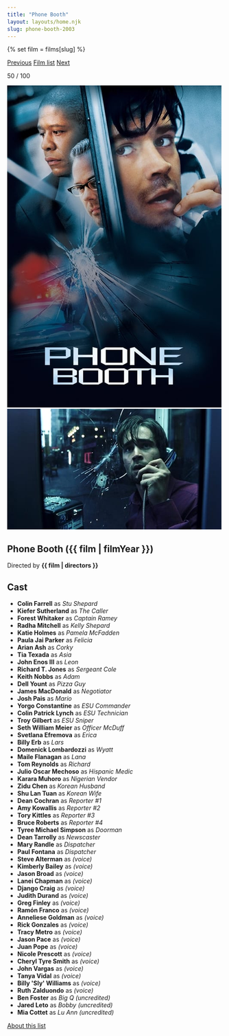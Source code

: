 ```yaml
---
title: "Phone Booth"
layout: layouts/home.njk
slug: phone-booth-2003
---
```


{% set film = films[slug] %}

<nav class="films">
  <a class="prev" href="../man-on-the-train-2002">Previous</a>
  <a href="../">Film list</a>
  <a class="next" href="../the-motorcycle-diaries-2004">Next</a>
</nav>

<p>50 / 100</p>

<article class="film">
  <div class="backdrop-and-poster">
    <img class="poster" src="../films/posters/phone-booth-2003.jpg" alt="">
    <img class="backdrop" src="../films/backdrops/phone-booth-2003.jpg" alt="">
  </div>

  <h1>Phone Booth ({{ film | filmYear }})</h1>

  <p class="director">
    Directed by <strong>{{ film | directors }}</strong>
  </p>


  <h2>
    Cast
  </h2>
  <ul>
            <li><strong>Colin Farrell</strong> as <em>Stu Shepard</em></li>
        <li><strong>Kiefer Sutherland</strong> as <em>The Caller</em></li>
        <li><strong>Forest Whitaker</strong> as <em>Captain Ramey</em></li>
        <li><strong>Radha Mitchell</strong> as <em>Kelly Shepard</em></li>
        <li><strong>Katie Holmes</strong> as <em>Pamela McFadden</em></li>
        <li><strong>Paula Jai Parker</strong> as <em>Felicia</em></li>
        <li><strong>Arian Ash</strong> as <em>Corky</em></li>
        <li><strong>Tia Texada</strong> as <em>Asia</em></li>
        <li><strong>John Enos III</strong> as <em>Leon</em></li>
        <li><strong>Richard T. Jones</strong> as <em>Sergeant Cole</em></li>
        <li><strong>Keith Nobbs</strong> as <em>Adam</em></li>
        <li><strong>Dell Yount</strong> as <em>Pizza Guy</em></li>
        <li><strong>James MacDonald</strong> as <em>Negotiator</em></li>
        <li><strong>Josh Pais</strong> as <em>Mario</em></li>
        <li><strong>Yorgo Constantine</strong> as <em>ESU Commander</em></li>
        <li><strong>Colin Patrick Lynch</strong> as <em>ESU Technician</em></li>
        <li><strong>Troy Gilbert</strong> as <em>ESU Sniper</em></li>
        <li><strong>Seth William Meier</strong> as <em>Officer McDuff</em></li>
        <li><strong>Svetlana Efremova</strong> as <em>Erica</em></li>
        <li><strong>Billy Erb</strong> as <em>Lars</em></li>
        <li><strong>Domenick Lombardozzi</strong> as <em>Wyatt</em></li>
        <li><strong>Maile Flanagan</strong> as <em>Lana</em></li>
        <li><strong>Tom Reynolds</strong> as <em>Richard</em></li>
        <li><strong>Julio Oscar Mechoso</strong> as <em>Hispanic Medic</em></li>
        <li><strong>Karara Muhoro</strong> as <em>Nigerian Vendor</em></li>
        <li><strong>Zidu Chen</strong> as <em>Korean Husband</em></li>
        <li><strong>Shu Lan Tuan</strong> as <em>Korean Wife</em></li>
        <li><strong>Dean Cochran</strong> as <em>Reporter #1</em></li>
        <li><strong>Amy Kowallis</strong> as <em>Reporter #2</em></li>
        <li><strong>Tory Kittles</strong> as <em>Reporter #3</em></li>
        <li><strong>Bruce Roberts</strong> as <em>Reporter #4</em></li>
        <li><strong>Tyree Michael Simpson</strong> as <em>Doorman</em></li>
        <li><strong>Dean Tarrolly</strong> as <em>Newscaster</em></li>
        <li><strong>Mary Randle</strong> as <em>Dispatcher</em></li>
        <li><strong>Paul Fontana</strong> as <em>Dispatcher</em></li>
        <li><strong>Steve Alterman</strong> as <em>(voice)</em></li>
        <li><strong>Kimberly Bailey</strong> as <em>(voice)</em></li>
        <li><strong>Jason Broad</strong> as <em>(voice)</em></li>
        <li><strong>Lanei Chapman</strong> as <em>(voice)</em></li>
        <li><strong>Django Craig</strong> as <em>(voice)</em></li>
        <li><strong>Judith Durand</strong> as <em>(voice)</em></li>
        <li><strong>Greg Finley</strong> as <em>(voice)</em></li>
        <li><strong>Ramón Franco</strong> as <em>(voice)</em></li>
        <li><strong>Anneliese Goldman</strong> as <em>(voice)</em></li>
        <li><strong>Rick Gonzales</strong> as <em>(voice)</em></li>
        <li><strong>Tracy Metro</strong> as <em>(voice)</em></li>
        <li><strong>Jason Pace</strong> as <em>(voice)</em></li>
        <li><strong>Juan Pope</strong> as <em>(voice)</em></li>
        <li><strong>Nicole Prescott</strong> as <em>(voice)</em></li>
        <li><strong>Cheryl Tyre Smith</strong> as <em>(voice)</em></li>
        <li><strong>John Vargas</strong> as <em>(voice)</em></li>
        <li><strong>Tanya Vidal</strong> as <em>(voice)</em></li>
        <li><strong>Billy 'Sly' Williams</strong> as <em>(voice)</em></li>
        <li><strong>Ruth Zalduondo</strong> as <em>(voice)</em></li>
        <li><strong>Ben Foster</strong> as <em>Big Q (uncredited)</em></li>
        <li><strong>Jared Leto</strong> as <em>Bobby (uncredited)</em></li>
        <li><strong>Mia Cottet</strong> as <em>Lu Ann (uncredited)</em></li>
  </ul>
</article>
<footer>
  <a href="../about">About this list</a>
</footer>
